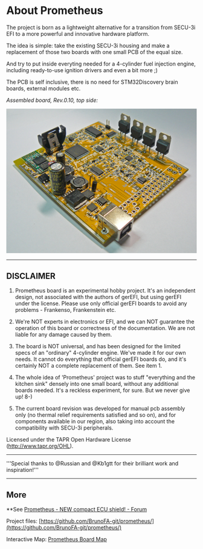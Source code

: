 # About Prometheus

The project is born as a lightweight alternative for a transition from SECU-3i EFI to a more powerful and innovative hardware platform.

The idea is simple: take the existing SECU-3i housing and make a replacement of those two boards with one small PCB of the equal size.

And try to put inside everyting needed for a 4-cylinder fuel injection engine, including ready-to-use ignition drivers and even a bit more ;)

The PCB is self inclusive, there is no need for STM32Discovery brain boards, external modules etc.

*Assembled board, Rev.0.10, top side:*

![Prometheus board](Hardware/Prometheus/Prometheus-pcb-top.jpg)

---

## DISCLAIMER

1. Prometheus board is an experimental hobby project. It's an independent design, not associated with the authors of gerEFI, but using gerEFI under the license. Please use only official gerEFI boards to avoid any problems - Frankenso, Frankenstein etc.

2. We're NOT experts in electronics or EFI, and we can NOT guarantee the operation of this board or correctness of the documentation. We are not liable for any damage caused by them.

3. The board is NOT universal, and has been designed for the limited specs of an "ordinary" 4-cylinder engine. We've made it for our own needs. It cannot do everything that official gerEFI boards do, and it's certainly NOT a complete replacement of them. See item 1.

4. The whole idea of 'Prometheus' project was to stuff "everything and the kitchen sink" densely into one small board, without any additional boards needed. It's a reckless experiment, for sure. But we never give up!  8-)

5. The current board revision was developed for manual pcb assembly only (no thermal relief requirements satisfied and so on), and for components available in our region, also taking into account the compatibility with SECU-3i peripherals.

Licensed under the TAPR Open Hardware License (<http://www.tapr.org/OHL>).

---

'''Special thanks to @Russian and @Kb1gtt for their brilliant work and inspiration!'''

---

## More

**See [Prometheus - NEW compact ECU shield! - Forum](http://gerefi.com/forum/viewtopic.php?f=4&t=1215**)

Project files:
[https://github.com/BrunoFA-git/prometheus/](https://github.com/BrunoFA-git/prometheus/)

Interactive Map:
[Prometheus Board Map](https://rawgit.com/BrunoFA-git/prometheus/master/html/prometheus-map.html)
